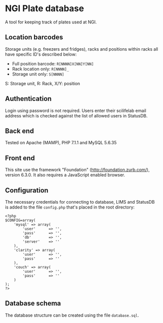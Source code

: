 # NGI Plate database

A tool for keeping track of plates used at NGI. 

## Location barcodes

Storage units (e.g. freezers and fridges), racks and positions within racks all have specific ID's described below:

- Full position barcode: `R[NNNN]X[NN]Y[NN]`
- Rack location only: `R[NNNN]_`
- Storage unit only: `S[NNNN]`

S: Storage unit, R: Rack, X/Y: position

## Authentication

Login using password is not required. Users enter their scilifelab email address which is checked against the list of allowed users in StatusDB.

## Back end

Tested on Apache (MAMP), PHP 7.1.1 and MySQL 5.6.35

## Front end

This site use the framework "Foundation" (http://foundation.zurb.com/), version 6.3.0.
It also requires a JavaScript enabled browser.

## Configuration

The necessary credentials for connecting to database, LIMS and StatusDB is added to the file `config.php` that's placed in the root directory: 

	<?php
	$CONFIG=array(
		'mysql' => array(
			'user' 		=> '', 
			'pass' 		=> '', 
			'db'		=> '',
			'server'	=> ''
		), 
		'clarity' => array(
			'user' 		=> '', 
			'pass' 		=> ''
		), 
		'couch' => array(
			'user' 		=> '', 
			'pass' 		=> ''
		)
	);
	?>

## Database schema

The database structure can be created using the file `database.sql`. 

